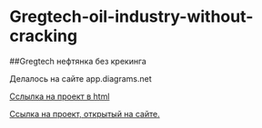 # Gregtech-oil-industry-without-cracking

##Gregtech нефтянка без крекинга

Делалось на сайте app.diagrams.net

[Cслылка на проект в html](https://blezz-tech.github.io/Gregtech-oil-industry-without-cracking/)

[Ссылка на проект, открытый на сайте.](https://viewer.diagrams.net/?tags=%7B%7D&highlight=0000ff&edit=_blank&layers=1&nav=1&title=%D0%BD%D0%B5%D1%84%D1%82%D1%8F%D0%BD%D0%BA%D0%B0%20%D0%B3%D1%80%D0%B5%D0%B3%D1%82%D0%B5%D1%85.drawio#R7V1tc6M4tv41qer%2BkBSSEIiPjp1MtmZ3srt9586d%2FbLlTpyX2%2B447bjf9tcv2EgWRwJkkASJlarJtDFgBz16zvs5J2T6%2Bccv6%2Fnzw99Wt4vlCY5uf5yQ2QnGcRLlv4sDP3cHEpbuDtyvH293h9D%2BwIfH%2FyzKg%2BV1918fbxcvlRM3q9Vy8%2FhcPXizenpa3Gwqx%2Bbr9ep79bS71bL6qc%2Fz%2B4Vy4MPNfKke%2FePxdvOwO4ppFO3fuFo83j%2Fwj475Ox%2FnN5%2Fu16uvT%2BUHnmByuf3Zvf15zm9Wnv%2FyML9dfZcOkYsTMl2vVpvdvz7%2FmC6WxbPlz2133WXNu%2BKLrxdPG5MLlr%2FOLr6R38iXf336%2BpH9cf7LP2b%2FPi3v8m2%2B%2FLrgf0ayzO93frfKb5t%2F683P8lElX76u%2BBunL9uFnOQnYPqcY%2BF8%2F37%2Br%2Fvy%2F9sbfex3l1l0MkHF73N6MkMnLNr%2Be3Ymbr%2Fuff%2Fz2fZ3tL1%2FvP2NyyPlh%2BRP9SP8u%2FJju2fED%2BPKF8FbaCyKhx%2Flb39%2FeNwsPjzPb4p3v%2BdbKT%2F2sPm8zF%2Bh%2FJ8vm%2FXqk0AgKf%2BAcrtgKu4vLzdfu8V6s%2FghHSqX%2F5fF6vNis%2F6Zn8I3a4nEcqvGrHz9fQ98RMpjDxLm%2BXnzcq%2Fdizvv4Zb%2Fo0TcAejDteh7NllUGjUsanapgEb%2B9%2B73DlgX0pJP%2BMLLJ9Dt75QfnFTvKa5iEpiIAqDnWqTky7fRwWG6Wq7W%2BZGn1dOi%2BOsfl0twaL58vH%2FKX97koFjkx88LMDzm7DYp3%2Fj8eHtbfIwWf1WESoCj4nX5JfUQtQBJAiCpIjKNfCIyqUWkEY0R3EKGpqxaf6MC2jMJzoKv8t%2FTWm7S0Vgfvirufjn%2F%2FLgsFu5qsfy2KGBXRRHBrlADiIxpYOOXyNJ%2BsMFNRFYj%2FaIKzZT8NMQy48jVMuOous5pollnHT0krtaZ9Vznpl2tW2cunrbH8U5BwYeqPvUfKqTe7iN2EvNckmX83WGA5Ys%2FENYBC%2FsEFiYaZIEHfPN1%2FW37fIsHuHi6nRTmTyH8l%2FOXl8eb6gNWZXvb40Zse9v8r%2Fm%2F4qozyl%2F%2BKT4yfzH7Ud5y9%2Bonf%2FXjcSNdlr%2F6U3pnf1Hx4qf0pbg%2Bc7u4m3%2FdYmw5%2F7hYngvbqu6E1fp2sQbaUFVr2tpj02mSHIail9XX9c2iXUXYzNf3i027abW4rRigKiYlzFEN5Pix9WI53zx%2Bq5qtOhyWn%2FD31eNW1Sghf4poFfMRxPLuDy8vk%2B1IcCcCb4TAjXZPRrlRDtf5T%2Bm05%2BKEF2XniCfTYzPF7Zupbf%2BY7xiB%2FNQc%2BvttJm8yac%2FVbDMVxwrm0UdS6DkyAyAveE8D3is3soZmWqt0GPto4q765fmhykb9J3VQNuz5V4z0jdiX1QsV28xU%2F3BmwBDV8L3CH9w%2F8y2F%2BvE0AKUv0RiNiU%2BVD7FMlUo5efInsVpvHlb3q6f58mJ%2FFLD6%2Fpy%2FrlbP5cH%2FX2w2P8vnO%2F%2B6WVVXpYd%2BddCCSiKJkLs7ohVWThQ0khpKLL4ArSLrMFlUr%2BjUCBgEzFwaAXDt7mhVqhCNy8LIFW4mBxCrkQOY5kwzjSJb97v4Pf%2Fz%2FzIQUcke2RzNd3cVnNsWGkkVJsTUG%2BJMaHAGHdxo1RqfyFADrxq6e527swZ%2Bc0Py%2F7zo3GxUOjembaqysc4dVe%2BUQSk8uI0Z6yKnB9qYVVluDHcVgnwDIAn%2B%2B83gwgStsN7NzVaGd4c7D%2Fy3wZ2My8aEeKfYEtzjtC%2Fca74wsDsoTBmA5%2BPq%2BTz3walmQg1coda8N5q91HFfGOu84p0az1Gz3PLt1eHeh7FsOYDILOq45WLgH8rg3nXs1UkNdCdH8qMG4S347iJjXqmH31gcJaPaGwR4KhMUnUXSD%2B4onMBt4yQ7y6QfNoSociN6UgtKnWc1roPYOdDHJFlKmCUyZaAcXkkbbRSv%2Fr5YP%2BZrU2QobQ9235pcHL32vcmYnb2ZAddR7FmKYY8bxkfQ7NDNUYvk1wZQ4SWCuTaHQhJjgPRmKWRLXICvn6QexAWKOG0d4sF%2F7T77u7tiGa0JMFsGTRobbjxHXn8FkgnMXoN%2BWEvQpwD6LG026uH5qY%2BtkuqC2MckKCRjP8OV7VFo0I2OuvyFPQXKNDbGt9NIxRODio6xxsSq4ik1tPsPFkhp1rQrXQmkRNlVr13ckNzGrwmq1e1z3LbR9XIKtzjMbamG7XvUOMUwMvXOGW%2B%2FfmnwmvKJol5hm%2F2TISljfaLNbD4kPcheHDo6nhhyDHQSFOlKJ7ymwaS62onh3f1J0pby7MnzMoDvJB2XaUowBG1Xpz9Jugl%2Fe%2FI5bWCZt5DQNZ2S%2FD%2F9TmtFfw%2BJyYaTmDXWH0jqQmI3HApaCnx8CLkyJFP4lVmLJQkv4EV3jpVcpgoICVsltqvS%2By3vq47WbhdnjZcd6sk%2Fk0JdSEmUq9lX7TuUGOY9WdsSMW3cEseQStywQ3ygNjb1l7jNJU6U0sasmcOVC5AXd6CmkLYoRdmVse9sv0QyGs89mYu1tbIow97NxWKRBzYXFSVGZy7qVH8EVXR7JdhWE2c65Rn7S7N0nWdsSm%2FpuBKNERS4MVfrD08DA35lzxYhUzNOPlyrgH7FdVcxrT7hweuuGNY8cvKWHjkdW6kbG0t3g3ERuAgmdidwYlwpMq52BETNEulG4AT4IJLMjMD9VYoId%2FoRG2fovES6PfdFD6XH1A%2BOqGm9Sc%2FdkG1zpOKY4ZSyBHMvMYc06bg3MthdDd7IkuMwA0oU18bcugETVWaHbWXB53HA9jC1CvpuD6jPGMZ%2FeuO46v92hWM1ZyPg2CuOEze%2Bu1Y%2BplBXsYVjUCmetGQEwvNp4oW%2F1VhowL1f3HuKhb4W3CfUB%2B7TYA4MjXtfegtwfSnpJmPBPfKCe42fPuDeJ%2B5TUx%2FQkeA%2B9dHOAGVBvx%2FaTh1HbB6al7yBk2P4BTV7aPiZptN6hp8Pqc%2FUuq8r%2FOE6PjAto64%2F%2FrtdMcF7BeJuutx7id4xYC3pond%2Bm5Mz3VSMEL4TtNKDRLAhiTBTU91P%2BI4CLklg6qRxcjPMDuid22w9Q8NCfUrXRj0d8H5I3pB%2Bb7S2%2BneYx2%2BajzSy5gkINpPqGrGLQaTDdz8PhJsTiUsV7bUrhA1do3rXlEZnYu%2BW9d27pjme6ruZcUqfG61UhTTM1cO950XUfBDQm1jU7A0gsKT8wPNR5MVdzD%2F1iO03J03ejDcKiomTnXIwvgH%2BSEtmP4v6nS9qgx3ju7maK%2BDbOb4dZTlZxrcb%2BGES3GPDwg8T7EcRwRhWsziqo4VARi1ltIrWj3zkHeX6TEC%2BiR1Qdmc27ZPrY8tgT1sGKTWyjjJID94yEZzK5WXLxEEXb9oyHcZweBEw4xjz41t%2FZz7Ud6Yv5M3kuemzcjrxvlr33FITp3fT5Cp5b6sjVPG3hMlEFrpKYZ7i1tZUyl2VMEIaL%2F3RUbXVRq09qDozpGrENXTXig2MsTIIREt6DavpquzWpYJCZcxrxL6n7Lw0e8PY548b6iNTacYtH2i4001w9G56FdtSIlAUH2FbyQR06EuJRgEgGgXAWcpKFmtxMJnVIADb0yNRkgUI7FllMAggGlTABjHYXaRlpj3EUezGT3WoJEpBj4CsJU9cOd%2FHQN5MP5C3sKRzxiI1vBVfociaAZwdY0tkSFyZLt3Sr%2Byq8akQyacidzrLbHlTrhYeEmnHt%2BL7MbXSkjOvoioKoqpprMzr6HBqOoCG66bOWxADJ0dqOFVWk6TLqrqdYbav70k2zE%2F74eBdOaK96qkDEGzDajosqn1POKq177tXMz%2FzcOKwV49nr3oq609gebNhy7nWvuGmw6x971VPmaBZUIKdVKqKmRftDhsOyIEdNkiZnsEjg47FhWZKYWF5x5K1nVatcHTCpmEklVVrnKnWuN96VzGColLzt1vjl%2Bf5k8kq15Ysb8MQsZIe0ykxpv5Dytvkf%2F7uC0v5Mtdvqlo6hfARsBgOPmnIKXcSeBDpIQatbkbScwHGwEmz5qWc7ydfJKqlu2LBewm1Ld3JPuuLrczcxTAaovKCv3bfgNPaIPLQTZuHGJ9RUl1tjR9aLI5MXTAL2yJ1ZYG63FAXMqYuX93paupfx9N6QTw0v8SU%2F441VHUMlFTjhByOj5Amj0chKDfdNww6adzd3dxsiyEsdA2QayaE98yyK42YZm6wcc37gUMeYkNHmXoj4HEjhv01DtX7COy1RZv1PvgHEi%2BdCZGur5MlMzdf42nx%2FumWPYUDJefTOmXQsGQEmLTu%2BdefLZuA%2FpS6aWtYx78QxRb5d7juRwfxbwca7Rz9cNn%2FyLhoH42rA1ICS4Cgd8WUoZOaSlBvHZCQJvvKpu8vu6yw2p4XVZ8gk5zMIg1Qcjvvr2Ily46KI4EbOUnu7rLMFXfC3r5a7oz9cqfOizxC7vQ%2BgEmQlwHNjUsRhT1UO9OcAld4I8c0h0NmhJu%2BJwibOnpw5Kbg6%2BDseDj9xUuwH9e7duyI2YkkMKdHZkjAoBjRFONkXmUhF30DTG3uYkd4qg011vaxKVV4av%2BbZWdZdUghYfkh%2BaebXIQ5y9xx4q8Bqprd%2B9rl3HRK8v%2B0O6G2y1FbE%2BCqJuDSJE5NN4mxz7KvqQtzkzorgRTO53RUiU1T%2BI1b2ivBCxhqOR8Wf3rJ1uLUcNQqrINYpXHCLYrdbDnvueg%2BvO2pJpK1d%2FVQ7swRmRBUcoHvHORY0mJj7hQqxl9Ix23VAm5vRqQPT21Vx2N2hEmOsEMS0zVI0Cls0Ptpb6aHQWD1GGd6fOw%2F08PUAcCHf4xEqYf90xPDyqH24SCGvi2PiSUsZGhOEkZjrN0Vt%2FOXB%2FF3dt8ICJs3ihhHi%2FUUKAZxi54Mz0eRl3xNrG8VMcHVyJJwf9luupheMVs9JwgOTRe7qRQUuG1jnUrhuekiftsRry4Nbl26RozTuQRjjETVINA%2FnVpxHsYw6wo33ta1K5Go%2FonXrjQ0uBJH6BE0h711lyB0WxvrziAFlzpquD60S7D1fOolA5LoopCdBZa7sFTrbpIc%2BYQQWaydRmdRRNokW%2FEKDiHbi7t4aygIgcdv6GmkmXlIXRRujkTOwdC6km5sSguwI52zIWoIEhCJm%2FetcoEIhzjeubo0vSM36Rukc4%2FdR4jp7iOmQ2qNt1U%2Fc4QPfgiQGA4S46jDRYhAlmqZpqG5wo9GQjS8ZjMvCkkpx6gm8Vg4jLaxnywaV8qUkld8eekwr5gqqS76FgM6NcJdiwHSnL5Z8kl1Pd4wlw2Qw8xVTQMOdOPcVikrAo2pkGn2VGvvfkGXbZqrPR7UtOLx1IKlLK4Qx3clwZclG55fSgH7VDoBt11yrpx8zMQqPA7NtJp6pdUYKY%2Feg8bYlb1eCzv30TSNK0W4GTq0phnXmeq1mmbbFW40TYwGwXrArHRm4qkT9N4fzb2rjkbfIlj4Tr20eSX9C9lR1qQszCQxfsGT7kQCHq%2B%2B1Mt%2FcVq1CmVY%2BY%2By4eU%2F6MWAUEpV%2Ba8rU4FarTX5n1txgROdcCKXzgacaN2J2I3JYJffhFIPTMafUx8ma%2Bx4JCcXTyQnEFbIiZXHB6MogxQbxxSlxDZQpqEo3XAYdx2RYjV18W0RUNPoRodZBWJYlYGp4Ulty6ALOoJRP%2BNyc%2BgZUpLALCmAGSLgK1dp8%2BALXPEsVnm2oMetpjYh5bylw3IS6zTIQfo6G%2Bh3bvMTGcFntLK0mW4kIKYqecI5NRbJMzl6%2Fa6JXrkfSjildn6o1KEbPTYOJfpiXTHtQJL6jqxlxWGPmA%2FyY8HKKZoR3d1Zt3KMwczcgPnwuDjEetTSqbD1ClcCWxMX34ez1a6BrNpIum%2BZAjvGsc4oiuoUUFmERxr7x6EIr5nsjHmNLOIzUyPJLXdRwsSORqd0ZJNjgpFiT19WrWqplPcY9EBFxhGNDe03e4KqTT6OTQC66XIeG6fmj3U0dNQs%2FpTzsY9QXcBr02QsKff9oB42PnCOeQ6qc6sFFlBwZFo3WlLglWKZF%2F2vZij2pSTqZWkrD0kn9upVMcFHqAjCGV28wcpwM9IRb6cSKNGyCKfG2QvpOIr2EYYlK7jFhIUXYC8uZ15%2BGhBrG7HGZdC%2BJsQq%2BTbEcGK6veSuALaBwYaR9eLjfrktOMQ%2BhoYEHofRizJlno4HAYg1%2FRACAD0D0Lo12o%2BTyCCcVOcw2LsIXkG%2B%2FdBQ4q0TxgIlGoKaQ0OCWg9q9nTz64ZX2awhm0mhHiYFeWg1%2BDiO6i4vY3fEgL22sTvuEiRp%2FQCn4pH0XvWMScFmefwS3Ucg2TnvxhspLXp3oEmkiCGWfJiRknW7%2B9JvETowQSzWFAB6ntmUaKLLVifO9qkkgcWnZ9WjzfWlfmFklrztciCYkrxA6eDUlNQXNdtBl0xHSImMRMrodaacUx3DHnDYn%2BZAmVOiGUxHdCk0DmHYX0I2wjBTcYAUTWmiA12AmB2qM9XC3AnStH6%2Blx2MxRJ1lZrXDiQiKava%2FHjX1aEIDRV9ba7wh%2Btc1Efvnt%2BPCzh%2BACKmrA4HkCyUn7ux11PjJGTOEmOx11PHva%2F2xY%2Bq0RVJQ3fBuxeSwkQrIqdDinHtF5y%2B%2B%2B0av48t3e0IXA9KAxmMNaTmNTkZo5CV4iaxNDXNSsFoLFkpAJ1pW2FFywWOslJSTeuMUr0SqrpKfbKzM5Zok0rHL6RseKRcJcjzDWtZqW4GOfZq6rGQOeyIkIwz3Y3HPLkmJJC3m7Z1QG25wBUhOXZONCmBYASfzGDmoZ6jMSJTnRHp1ZOVYzTQm0E9d1SMQTmp1HRnETvpMBOgB2NyHjRoATSOsaIIjlhKyhQ648RicIGrcm7sljEzOVpV7Q305pnUb78hkhgwLPKrQOrLbTMR5hbavYhmivVOKuuqOk4qAQA5aG5vhK2f8vA0OcahtojU9idq0wicjbUVPQSDRmDX4MmMh4JTN0O3%2Blb28pHLppW9sY%2FKXuGCHy29NjrUK%2BlPqfR1RLjNykfRQs33TK8mDdId0yscuSa6k7a5k9yxK%2B3faLc5t26iuBqFWtgYuX2rQQ6YX4k1DSg9B25pfYpcbwz8Nr%2FarW651tPlEa4x0bmNva5xvkJHr0W5Cc5nxo0juNo8luB8Vu%2BX7d2ZeHpFptfXV%2BNqNewnaK0d2%2B01RoSjECNystnFFjbY7CMrpoo0ZonNNuRZpCuCkMsf5LqJqGJT7C9kPGH0CGgD6AixxjOIEr%2B0ETwtjmgDGdKGaIo5dKCEd1wRvafaRh7BFruZl4lH%2FMF6Z7WLqrf5TRMV0G%2FoCPSb0Phi6MrgyI1PWMNEBJQUcinlq%2FEOHwsawGZbKpqDzXr6QE%2F%2B6V%2BG3ix2ZP%2B76IEIimOOQvjEBsY18yp7eEA00IFtOjDvNDySVvsUgjNrnoyjXIC4gedYS3bo6JNiPKJSbzdGWVTtTcZFVH4TgBQC05j5ngmsvibLOLksPTi5DISWGwoQtMUFamOFTrVatV%2F8Xc3nqpXNs0MbD9c%2Bq8HS4lIj8V23T2zsCgK8Bamu0EuXFucuQIaDXHcj15F5f82RqfnItZovM99MYUFt6ZXEpqOSqm6kZxK1q%2F%2BeneQC%2BIEnzAfOnbia2yA4Y7AaBIPR7K6GzSXQM%2BujnEs88T6s2El%2FfKVsqdO2%2FNogCosOH2rEIdToRtsqTjPTtvC4enuKb%2B5sUDroWAW6gQzXYMOjPpXFIJgyfCwPs8AEbpjAtL4jN79HxgT985G7lT%2B%2BKobwq0MozKHTITwzh2vzHEkObbkQR20RPDs1wk%2BZ7iaqexyURwZXfD2EQU4T1WTlo1QDYWfVN2J6gzOdRy7fRjyQXGDxzCbo6vjUsDC871c4XkzjqGvyOXWGaRKSz90odHw%2Bh8EkDzwuhY4Ea39wSIwjZ2LfGJsL4ZbxzG0XOHJy8gfrUbfUCMhTNC7Z5kaGiUDveJwSnEDHYFocAwQIbNUwPAQoDjLLjcwy7jvCxiKzQLYKinw0chUPyplxKHf4KlOxTrcvGoRTg1XnsvGT%2BFi5N210DNQIO9BR045M7npixyEFojDrLy%2BtU2NmSo38ns6TGaI0OoukH1wBI4uzohGl%2BGHV%2B1tKdEjBwB3mhX7joAAMjXJHjccUgGXAi8aSaAggt54fx21VuNAdGHvZKcHjN%2FROyUbSYDeFMZakBbExVG8OvSCOfUw65yVHAeJDQdxVxXGAePl8k6DVDw1xrnaMDeJe5kSI5%2BRkzLPVedGXSm7HZVuMW6nysj0UzG8NmcehYElN299W37C7WrE4PXqqdOMb5klm7VQZJ7apsick%2Bg%2BCbp50GEtuWnngs9otusMIaHv9o%2BUSWnnMojw0mBfwBg405UAokJHw%2BLZ1lHWXu8YziI6YBN3oi7HpZMTRdIuDbifE5bFbhZEGi2VoBKJxWCxZ2gzA1gvSFps8Q43nuwJ4aD02MMAxHVlPgrhmumv9MGtNAUtPjavIjjq%2B4R0paNi7l3ptZbTudLA4EIQjQ9S4q%2F%2FoDNH%2B01brJ9pf5%2Fc6v8KWeOT6n5ZuNL0%2B2Q%2BTCWaleUWUEaV5HUiEafCtuaE0app3ienIKM3CfKLOfZiE66phssGbT0JEyii94fswWRhc1rUNTc2C98KQc7AM34ZGAdHwbWiS0EjejYFNjfXnhI5M2FjQn1ETrxi2QRUW%2FLRCLIcpt7VfZDDlFmloyI%2B9nunK%2FXV0A5M%2FLdJNSJR0Qzd8yQzoBtumm24hE5ZW%2B6mwFod12wWuksKi3mzY2reh%2F41mu0k9gjjPq1R6UHfA7lk6Jg0q%2FLKtTwsBpKoLZa%2BtuYq7LJ0k5Ow6YltsyLaIWPck2GHbrI1tYcLFwRcgxLzwM34l%2FDyZVfMkGziZVJgZcvUscHVfrmagpYY2o9IzV4cukI642jijMhlHfcU%2B3sCpl7R0iGm5wBXzOkz4zJ%2FpFJ1KDUFo1ROg9RbU0ebud9rDixBCZM1eBG3ipUMvQn3fS2PkEaOmgaKfpOyhkjNK8j0QSW%2FJtRBq5%2FaLA2FX%2Bx0Hgx3RwA740AsOd5eEgiMounWDc1zBEf8%2BY5%2F%2B8j%2Fff5v9%2FOfk8o%2Fky78m3041jbKglzOVOIw3QbWjrW2jQJ5TkUy6PrpNRUqgrWEctneGAo0ZUqCAVFdeIMJWY5h3V4v3x7nimi4wujFyNhb81y%2B%2F%2F%2Frp8%2F%2BSL%2Bjyj9M%2F%2F%2F2Bfrv4yBf8iPX1w6fgnNETZ3NweCfh8czBwXCGPM3wmdnsZs0UaDjqJknhvSz16MAIVF8nLU06EEv7XoDsGizaDRucoY7a2Zk6Qx2MWegG8BiYNEnWYmBHEW26oIpXDQ%2FA%2Fp6wM5kpCyh3ohjcqYYD2vdQ%2FnK9KlSL%2Fem5qvDwt9Xtojjjvw%3D%3D)

